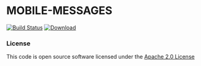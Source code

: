 # MOBILE-MESSAGES

[![Build Status](https://travis-ci.org/hmrc/mobile-messages.svg?branch=master)](https://travis-ci.org/hmrc/customer-profile) [ ![Download](https://api.bintray.com/packages/hmrc/releases/mobile-messages/images/download.svg) ](https://bintray.com/hmrc/releases/mobile-messages/_latestVersion)





### License

This code is open source software licensed under the [Apache 2.0 License]("http://www.apache.org/licenses/LICENSE-2.0.html")
